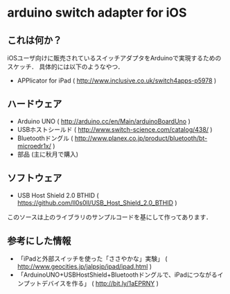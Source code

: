 arduino switch adapter for iOS
==============================

## これは何か？

iOSユーザ向けに販売されているスイッチアダプタをArduinoで実現するためのスケッチ．
具体的には以下のようなやつ．

* APPlicator for iPad ( http://www.inclusive.co.uk/switch4apps-p5978 )
 
## ハードウェア

* Arduino UNO ( http://arduino.cc/en/Main/arduinoBoardUno )
* USBホストシールド ( http://www.switch-science.com/catalog/438/ )
* Bluetoothドングル ( http://www.planex.co.jp/product/bluetooth/bt-microedr1x/ )
* 部品 (主に秋月で購入)

## ソフトウェア

* USB Host Shield 2.0 BTHID ( https://github.com/ll0s0ll/USB_Host_Shield_2.0_BTHID )

このソースは上のライブラリのサンプルコードを基にして作ってあります．

## 参考にした情報

* 「iPadと外部スイッチを使った「ささやかな」実験」 ( http://www.geocities.jp/jalpsjp/ipad/ipad.html )
* 「ArduinoUNO+USBHostShield+Bluetoothドングルで、iPadにつながるインプットデバイスを作る」 ( http://bit.ly/1aEPRNY )